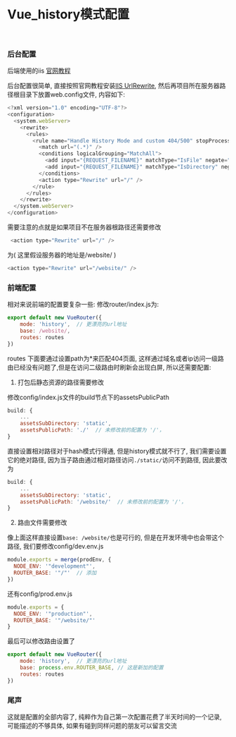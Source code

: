 # Vue_history模式配置
<br >


### 后台配置
后端使用的iis [官网教程](https://router.vuejs.org/zh/guide/essentials/history-mode.html)

后台配置很简单, 直接按照官网教程安装[IIS UrlRewrite](https://www.iis.net/downloads/microsoft/url-rewrite), 然后再项目所在服务器路径根目录下放置web.config文件, 内容如下:
```js
<?xml version="1.0" encoding="UTF-8"?>
<configuration>
  <system.webServer>
    <rewrite>
      <rules>
        <rule name="Handle History Mode and custom 404/500" stopProcessing="true">
          <match url="(.*)" />
          <conditions logicalGrouping="MatchAll">
            <add input="{REQUEST_FILENAME}" matchType="IsFile" negate="true" />
            <add input="{REQUEST_FILENAME}" matchType="IsDirectory" negate="true" />
          </conditions>
          <action type="Rewrite" url="/" />
        </rule>
      </rules>
    </rewrite>
  </system.webServer>
</configuration>
```

需要注意的点就是如果项目不在服务器根路径还需要修改
```js
 <action type="Rewrite" url="/" />
```
为( 这里假设服务器的地址是/website/ )
```js
<action type="Rewrite" url="/website/" />
```


### 前端配置
相对来说前端的配置要复杂一些:
修改router/index.js为:
```js
export default new VueRouter({
    mode: 'history',  // 更漂亮的url地址
    base: /website/,
    routes: routes
})
```
routes 下面要通过设置path为*来匹配404页面, 这样通过域名或者ip访问一级路由已经没有问题了,但是在访问二级路由时刷新会出现白屏, 所以还需要配置:

1. 打包后静态资源的路径需要修改

修改config/index.js文件的build节点下的assetsPublicPath
```js
build: {
    ...
    assetsSubDirectory: 'static',
    assetsPublicPath: './'  // 未修改前的配置为 '/'，
}
```
直接设置相对路径对于hash模式行得通, 但是history模式就不行了, 我们需要设置它的绝对路径, 因为当子路由通过相对路径访问`./static/`访问不到路径, 因此要改为
```js
build: {
    ...
    assetsSubDirectory: 'static',
    assetsPublicPath: '/website/'  // 未修改前的配置为 '/'，
}
```

2. 路由文件需要修改

像上面这样直接设置`base: /website/`也是可行的, 但是在开发环境中也会带这个路径, 我们要修改config/dev.env.js
```js
module.exports = merge(prodEnv, {
  NODE_ENV: '"development"',
  ROUTER_BASE: '"/"'  // 添加
})
```
还有config/prod.env.js
```js
module.exports = {
  NODE_ENV: '"production"',
  ROUTER_BASE: '"/website/"'
}
```
最后可以修改路由设置了
```js
export default new VueRouter({
    mode: 'history',  // 更漂亮的url地址
    base: process.env.ROUTER_BASE, // 这是新加的配置
    routes: routes
})
```

### 尾声
这就是配置的全部内容了, 纯粹作为自己第一次配置花费了半天时间的一个记录, 可能描述的不够具体, 如果有碰到同样问题的朋友可以留言交流
